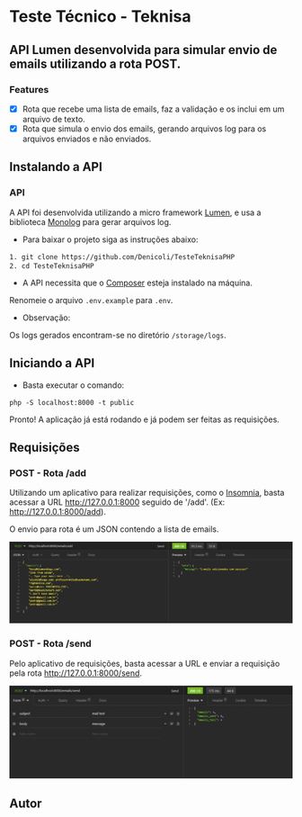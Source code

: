 # Teste Técnico - Teknisa

## API Lumen desenvolvida para simular envio de emails utilizando a rota POST.

### Features

- [x] Rota que recebe uma lista de emails, faz a validação e os inclui em um arquivo de texto.
- [x] Rota que simula o envio dos emails, gerando arquivos log para os arquivos enviados e não enviados.

## Instalando a API

### API

A API foi desenvolvida utilizando a micro framework [Lumen](https://lumen.laravel.com/), e usa a biblioteca [Monolog](https://github.com/Seldaek/monolog) para gerar arquivos log.

* Para baixar o projeto siga as instruções abaixo:

```
1. git clone https://github.com/Denicoli/TesteTeknisaPHP
2. cd TesteTeknisaPHP

```
* A API necessita que o [Composer](https://getcomposer.org/) esteja instalado na máquina.

Renomeie o arquivo `.env.example` para `.env`.


* Observação:

Os logs gerados encontram-se no diretório `/storage/logs`.

## Iniciando a API

* Basta executar o comando:

```
php -S localhost:8000 -t public

```

Pronto! A aplicação já está rodando e já podem ser feitas as requisições.

## Requisições

### POST - Rota /add

Utilizando um aplicativo para realizar requisições, como o [Insomnia](https://insomnia.rest/), basta acessar a URL  http://127.0.0.1:8000 seguido de '/add'. (Ex: http://127.0.0.1:8000/add).

O envio para rota é um JSON contendo a lista de emails.

![](/screenshots/rota-add.png?raw=true "POST - Add")

### POST - Rota /send

Pelo aplicativo de requisições, basta acessar a URL e enviar a requisição pela rota http://127.0.0.1:8000/send.

![](/screenshots/rota-send.png?raw=true "POST - Send")

## Autor